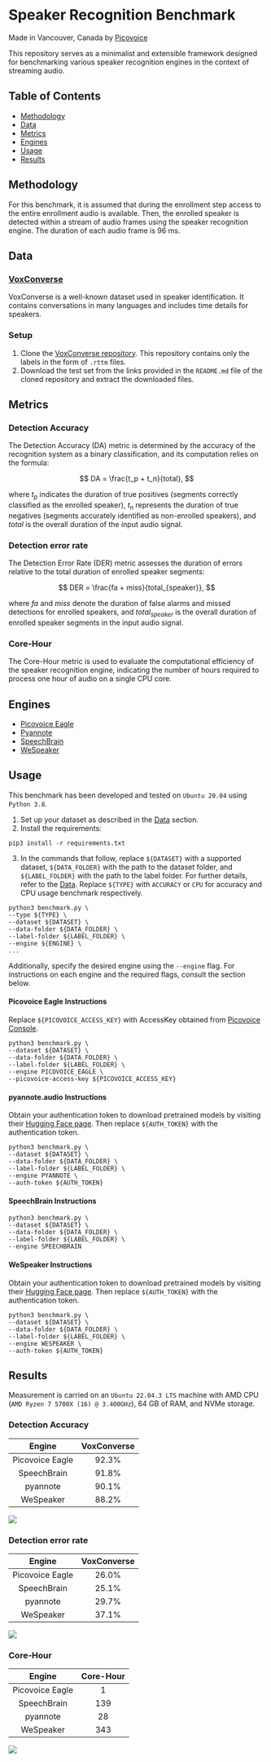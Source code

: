 # Speaker Recognition Benchmark

Made in Vancouver, Canada by [Picovoice](https://picovoice.ai)

This repository serves as a minimalist and extensible framework designed for benchmarking various speaker recognition
engines in the context of streaming audio.

## Table of Contents

- [Methodology](#methodology)
- [Data](#data)
- [Metrics](#metrics)
- [Engines](#engines)
- [Usage](#usage)
- [Results](#results)

## Methodology

For this benchmark, it is assumed that during the enrollment step access to the entire enrollment audio is available.
Then, the enrolled speaker is detected within a stream of audio frames using the speaker recognition engine. The
duration of each audio frame is 96 ms.

## Data

### [VoxConverse](https://www.robots.ox.ac.uk/~vgg/data/voxconverse/)

VoxConverse is a well-known dataset used in speaker identification. It contains conversations in many languages and
includes time details for speakers.

### Setup

1. Clone the [VoxConverse repository](https://github.com/joonson/voxconverse). This repository contains only the labels
   in the form of `.rttm` files.
2. Download the test set from the links provided in the `README.md` file of the cloned repository and extract the
   downloaded files.

## Metrics

### Detection Accuracy

The Detection Accuracy (DA) metric is determined by the accuracy of the recognition system as a binary classification,
and
its computation relies on the formula:

$$
DA = \frac{t_p + t_n}{total},
$$

where $t_p$ indicates the duration of true positives (segments correctly classified as the enrolled speaker), $t_n$
represents the duration of true negatives (segments accurately identified as non-enrolled speakers), and $total$ is the
overall duration of the input audio signal.

### Detection error rate

The Detection Error Rate (DER) metric assesses the duration of errors relative to the total duration of enrolled speaker
segments:

$$
DER = \frac{fa + miss}{total_{speaker}},
$$

where $fa$ and $miss$ denote the duration of false alarms and missed detections for enrolled speakers, and
$total_{speaker}$ is the overall duration of enrolled speaker segments in the input audio signal.

### Core-Hour

The Core-Hour metric is used to evaluate the computational efficiency of the speaker recognition engine, indicating the
number of hours required to process one hour of audio on a single CPU core.

## Engines

- [Picovoice Eagle](https://picovoice.ai/)
- [Pyannote](https://github.com/pyannote/pyannote-audio)
- [SpeechBrain](https://github.com/speechbrain/speechbrain)
- [WeSpeaker](https://huggingface.co/pyannote/wespeaker-voxceleb-resnet34-LM)

## Usage

This benchmark has been developed and tested on `Ubuntu 20.04` using `Python 3.8`.

1. Set up your dataset as described in the [Data](#data) section.
2. Install the requirements:

  ```console
  pip3 install -r requirements.txt
  ```

3. In the commands that follow, replace `${DATASET}` with a supported dataset, `${DATA_FOLDER}` with the path to the
   dataset folder, and `${LABEL_FOLDER}` with the path to the label folder. For further details, refer to
   the [Data](#data). Replace `${TYPE}` with `ACCURACY` or `CPU` for accuracy and CPU usage benchmark respectively.

```console
python3 benchmark.py \
--type ${TYPE} \
--dataset ${DATASET} \
--data-folder ${DATA_FOLDER} \
--label-folder ${LABEL_FOLDER} \
--engine ${ENGINE} \
...
```

Additionally, specify the desired engine using the `--engine` flag. For instructions on each engine and the required
flags, consult the section below.

#### Picovoice Eagle Instructions

Replace `${PICOVOICE_ACCESS_KEY}` with AccessKey obtained from [Picovoice Console](https://console.picovoice.ai/).

```console
python3 benchmark.py \
--dataset ${DATASET} \
--data-folder ${DATA_FOLDER} \
--label-folder ${LABEL_FOLDER} \
--engine PICOVOICE_EAGLE \
--picovoice-access-key ${PICOVOICE_ACCESS_KEY}
```

#### pyannote.audio Instructions

Obtain your authentication token to download pretrained models by visiting
their [Hugging Face page](https://huggingface.co/pyannote/embedding).
Then replace `${AUTH_TOKEN}` with the authentication token.

```console
python3 benchmark.py \
--dataset ${DATASET} \
--data-folder ${DATA_FOLDER} \
--label-folder ${LABEL_FOLDER} \
--engine PYANNOTE \
--auth-token ${AUTH_TOKEN}
```

#### SpeechBrain Instructions

```console
python3 benchmark.py \
--dataset ${DATASET} \
--data-folder ${DATA_FOLDER} \
--label-folder ${LABEL_FOLDER} \
--engine SPEECHBRAIN
```

#### WeSpeaker Instructions

Obtain your authentication token to download pretrained models by visiting
their [Hugging Face page](https://huggingface.co/pyannote/wespeaker-voxceleb-resnet34-LM).
Then replace `${AUTH_TOKEN}` with the authentication token.

```console
python3 benchmark.py \
--dataset ${DATASET} \
--data-folder ${DATA_FOLDER} \
--label-folder ${LABEL_FOLDER} \
--engine WESPEAKER \
--auth-token ${AUTH_TOKEN}
```

## Results

Measurement is carried on an `Ubuntu 22.04.3 LTS` machine with AMD CPU (`AMD Ryzen 7 5700X (16) @ 3.400GHz`), 64 GB of
RAM, and NVMe storage.

### Detection Accuracy

|     Engine      | VoxConverse |
|:---------------:|:-----------:|
| Picovoice Eagle |    92.3%    |
|   SpeechBrain   |    91.8%    |
|    pyannote     |    90.1%    |
|    WeSpeaker    |    88.2%    |

![](./results/plots/VoxConverse/detection_accuracy.png)

### Detection error rate

|     Engine      | VoxConverse |
|:---------------:|:-----------:|
| Picovoice Eagle |    26.0%    |
|   SpeechBrain   |    25.1%    |
|    pyannote     |    29.7%    |
|    WeSpeaker    |    37.1%    |

![](./results/plots/VoxConverse/detection_error_rate.png)

### Core-Hour

|     Engine      | Core-Hour |
|:---------------:|:---------:|
| Picovoice Eagle |     1     |
|   SpeechBrain   |    139    |
|    pyannote     |    28     |
|    WeSpeaker    |    343    |

![](./results/plots/cpu_usage_comparison.png)
